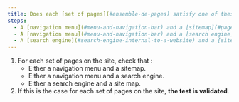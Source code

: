 ```yaml
---
title: Does each [set of pages](#ensemble-de-pages) satisfy one of these conditions (excluding special cases)?
steps:
  - A [navigation menu](#menu-and-navigation-bar) and a [sitemap](#page-sitemap) are present.
  - A [navigation menu](#menu-and-navigation-bar) and a [search engine](#search-engine-internal-to-a-website) are present.
  - A [search engine](#search-engine-internal-to-a-website) and a [sitemap](#sitemap-page) are present.
---
```


1. For each set of pages on the site, check that :
   - Either a navigation menu and a sitemap.
   - Either a navigation menu and a search engine.
   - Either a search engine and a site map.
2. If this is the case for each set of pages on the site, **the test is validated**.
